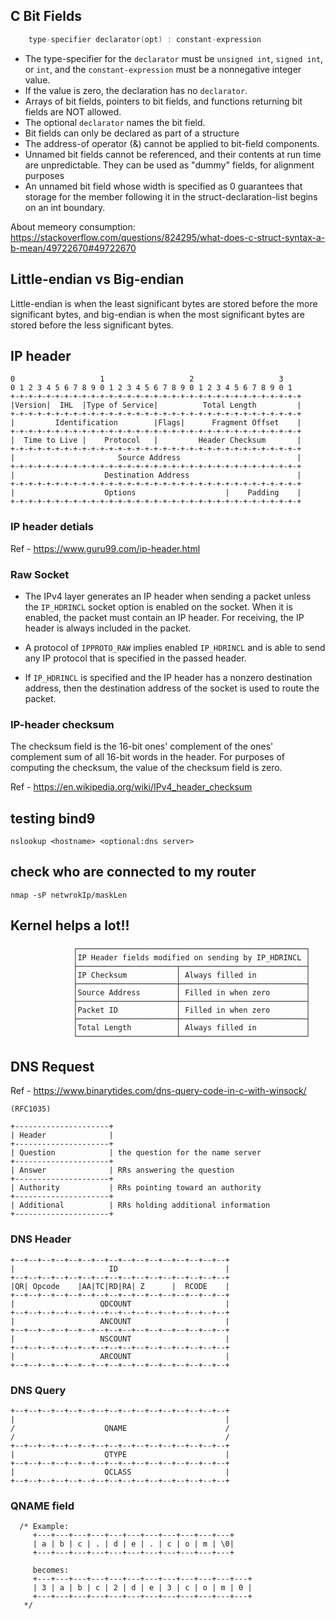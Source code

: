 ## C Bit Fields

```c
    type-specifier declarator(opt) : constant-expression
```
*  The type-specifier for the `declarator` must be `unsigned int`, `signed int`, or `int`, and the `constant-expression` must be a nonnegative integer value.
* If the value is zero, the declaration has no `declarator`.
* Arrays of bit fields, pointers to bit fields, and functions returning bit fields are NOT allowed.
* The optional `declarator` names the bit field.
* Bit fields can only be declared as part of a structure
* The address-of operator (&) cannot be applied to bit-field components.
* Unnamed bit fields cannot be referenced, and their contents at run time are unpredictable. They can be used as "dummy" fields, for alignment purposes
* An unnamed bit field whose width is specified as 0 guarantees that storage for the member following it in the struct-declaration-list begins on an int boundary.

About memeory consumption:
https://stackoverflow.com/questions/824295/what-does-c-struct-syntax-a-b-mean/49722670#49722670


## Little-endian vs Big-endian

Little-endian is when the least significant bytes are stored before the more significant bytes, and big-endian is when the most significant bytes are stored before the less significant bytes.


## IP header

```
0                   1                   2                   3
0 1 2 3 4 5 6 7 8 9 0 1 2 3 4 5 6 7 8 9 0 1 2 3 4 5 6 7 8 9 0 1
+-+-+-+-+-+-+-+-+-+-+-+-+-+-+-+-+-+-+-+-+-+-+-+-+-+-+-+-+-+-+-+-+
|Version|  IHL  |Type of Service|          Total Length         |
+-+-+-+-+-+-+-+-+-+-+-+-+-+-+-+-+-+-+-+-+-+-+-+-+-+-+-+-+-+-+-+-+
|         Identification        |Flags|      Fragment Offset    |
+-+-+-+-+-+-+-+-+-+-+-+-+-+-+-+-+-+-+-+-+-+-+-+-+-+-+-+-+-+-+-+-+
|  Time to Live |    Protocol   |         Header Checksum       |
+-+-+-+-+-+-+-+-+-+-+-+-+-+-+-+-+-+-+-+-+-+-+-+-+-+-+-+-+-+-+-+-+
|                       Source Address                          |
+-+-+-+-+-+-+-+-+-+-+-+-+-+-+-+-+-+-+-+-+-+-+-+-+-+-+-+-+-+-+-+-+
|                    Destination Address                        |
+-+-+-+-+-+-+-+-+-+-+-+-+-+-+-+-+-+-+-+-+-+-+-+-+-+-+-+-+-+-+-+-+
|                    Options                    |    Padding    |
+-+-+-+-+-+-+-+-+-+-+-+-+-+-+-+-+-+-+-+-+-+-+-+-+-+-+-+-+-+-+-+-+
```

### IP header detials 

Ref - https://www.guru99.com/ip-header.html

### Raw Socket

* The IPv4 layer generates an IP header when sending a packet unless the `IP_HDRINCL` socket option is enabled on the socket. When it is enabled, the packet must contain an IP header.  For receiving, the IP header is always included in the packet.

* A protocol of `IPPROTO_RAW` implies enabled `IP_HDRINCL` and is able to send any IP protocol that is specified in the passed header.
* If `IP_HDRINCL` is specified and the IP header has a nonzero destination address, then the destination address of the socket is used to route the packet. 


### IP-header checksum

The checksum field is the 16-bit ones' complement of the ones' complement sum of all 16-bit words in the header. For purposes of computing the checksum, the value of the checksum field is zero.

Ref - https://en.wikipedia.org/wiki/IPv4_header_checksum

## testing bind9

```
nslookup <hostname> <optional:dns server>
```

## check who are connected to my router

```
nmap -sP netwrokIp/maskLen
```

## Kernel helps a lot!!

```
              ┌───────────────────────────────────────────────────┐
              │IP Header fields modified on sending by IP_HDRINCL │
              ├──────────────────────┬────────────────────────────┤
              │IP Checksum           │ Always filled in           │
              ├──────────────────────┼────────────────────────────┤
              │Source Address        │ Filled in when zero        │
              ├──────────────────────┼────────────────────────────┤
              │Packet ID             │ Filled in when zero        │
              ├──────────────────────┼────────────────────────────┤
              │Total Length          │ Always filled in           │
              └──────────────────────┴────────────────────────────┘
```

## DNS Request

Ref - https://www.binarytides.com/dns-query-code-in-c-with-winsock/

```
(RFC1035)

+---------------------+
| Header              |
+---------------------+
| Question            | the question for the name server
+---------------------+
| Answer              | RRs answering the question
+---------------------+
| Authority           | RRs pointing toward an authority
+---------------------+
| Additional          | RRs holding additional information
+---------------------+

```

### DNS Header

```
+--+--+--+--+--+--+--+--+--+--+--+--+--+--+--+--+
|                     ID                        |
+--+--+--+--+--+--+--+--+--+--+--+--+--+--+--+--+
|QR| Opcode    |AA|TC|RD|RA| Z      |  RCODE    |
+--+--+--+--+--+--+--+--+--+--+--+--+--+--+--+--+
|                   QDCOUNT                     |
+--+--+--+--+--+--+--+--+--+--+--+--+--+--+--+--+
|                   ANCOUNT                     |
+--+--+--+--+--+--+--+--+--+--+--+--+--+--+--+--+
|                   NSCOUNT                     |
+--+--+--+--+--+--+--+--+--+--+--+--+--+--+--+--+
|                   ARCOUNT                     |
+--+--+--+--+--+--+--+--+--+--+--+--+--+--+--+--+
```

### DNS Query

```
+--+--+--+--+--+--+--+--+--+--+--+--+--+--+--+--+
|                                               |
/                    QNAME                      /
/                                               /
+--+--+--+--+--+--+--+--+--+--+--+--+--+--+--+--+
|                    QTYPE                      |
+--+--+--+--+--+--+--+--+--+--+--+--+--+--+--+--+
|                    QCLASS                     |
+--+--+--+--+--+--+--+--+--+--+--+--+--+--+--+--+
```

### QNAME field

```
  /* Example:
     +---+---+---+---+---+---+---+---+---+---+---+
     | a | b | c | . | d | e | . | c | o | m | \0|
     +---+---+---+---+---+---+---+---+---+---+---+

     becomes:
     +---+---+---+---+---+---+---+---+---+---+---+---+
     | 3 | a | b | c | 2 | d | e | 3 | c | o | m | 0 |
     +---+---+---+---+---+---+---+---+---+---+---+---+
   */

```